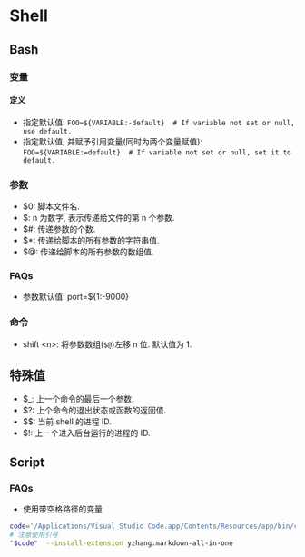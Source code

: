 # Shell



## Bash
### 变量
#### 定义
* 指定默认值: `FOO=${VARIABLE:-default}  # If variable not set or null, use default.`
* 指定默认值, 并赋予引用变量(同时为两个变量赋值): `FOO=${VARIABLE:=default}  # If variable not set or null, set it to default.`

### 参数

* $0: 脚本文件名.
* $<n>: n 为数字, 表示传递给文件的第 n 个参数.
* $#: 传递参数的个数.
* $*: 传递给脚本的所有参数的字符串值.
* $@: 传递给脚本的所有参数的数组值.

### FAQs
* 参数默认值: port=${1:-9000}

### 命令
* shift \<n\>: 将参数数组(`$@`)左移 n 位. 默认值为 1. 

## 特殊值
* $_: 上一个命令的最后一个参数.
* $?: 上个命令的退出状态或函数的返回值.
* $$: 当前 shell 的进程 ID.
* $!: 上一个进入后台运行的进程的 ID.

## Script
### FAQs
* 使用带空格路径的变量

```bash
code='/Applications/Visual Studio Code.app/Contents/Resources/app/bin/code'
# 注意使用引号
"$code"  --install-extension yzhang.markdown-all-in-one
```